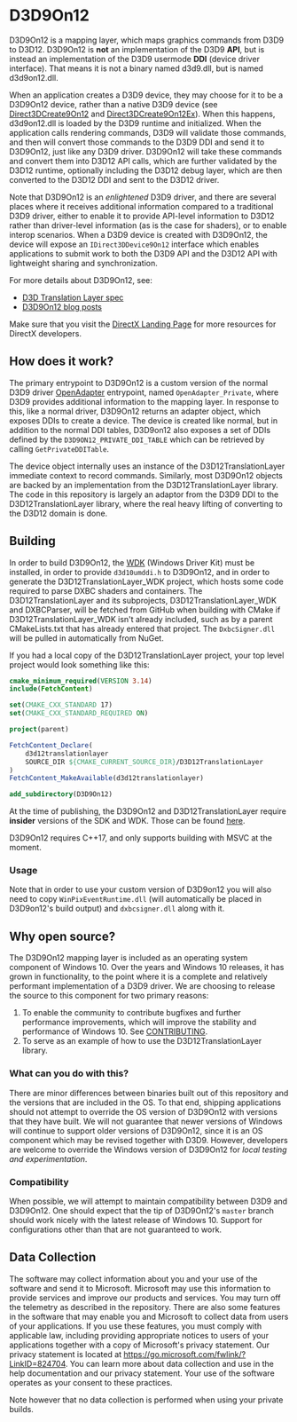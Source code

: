 # D3D9On12

D3D9On12 is a mapping layer, which maps graphics commands from D3D9 to D3D12. D3D9On12 is **not** an implementation of the D3D9 **API**, but is instead an implementation of the D3D9 usermode **DDI** (device driver interface). That means it is not a binary named d3d9.dll, but is named d3d9on12.dll.

When an application creates a D3D9 device, they may choose for it to be a D3D9On12 device, rather than a native D3D9 device (see [Direct3DCreate9On12](https://github.com/microsoft/DirectX-Specs/blob/master/d3d/TranslationLayerResourceInterop.md#function-direct3dcreate9on12) and [Direct3DCreate9On12Ex](https://github.com/microsoft/DirectX-Specs/blob/master/d3d/TranslationLayerResourceInterop.md#function-direct3dcreate9on12ex)). When this happens, d3d9on12.dll is loaded by the D3D9 runtime and initialized. When the application calls rendering commands, D3D9 will validate those commands, and then will convert those commands to the D3D9 DDI and send it to D3D9On12, just like any D3D9 driver. D3D9On12 will take these commands and convert them into D3D12 API calls, which are further validated by the D3D12 runtime, optionally including the D3D12 debug layer, which are then converted to the D3D12 DDI and sent to the D3D12 driver.

Note that D3D9On12 is an *enlightened* D3D9 driver, and there are several places where it receives additional information compared to a traditional D3D9 driver, either to enable it to provide API-level information to D3D12 rather than driver-level information (as is the case for shaders), or to enable interop scenarios. When a D3D9 device is created with D3D9On12, the device will expose an `IDirect3DDevice9On12` interface which enables applications to submit work to both the D3D9 API and the D3D12 API with lightweight sharing and synchronization.

For more details about D3D9On12, see:
* [D3D Translation Layer spec](https://github.com/microsoft/DirectX-Specs/blob/master/d3d/TranslationLayerResourceInterop.md)
* [D3D9On12 blog posts](https://devblogs.microsoft.com/directx/coming-to-directx-12-d3d9on12-and-d3d11on12-resource-interop-apis/)

Make sure that you visit the [DirectX Landing Page](https://devblogs.microsoft.com/directx/landing-page/) for more resources for DirectX developers.

## How does it work?

The primary entrypoint to D3D9On12 is a custom version of the normal D3D9 driver [OpenAdapter](https://docs.microsoft.com/en-us/windows-hardware/drivers/ddi/d3dumddi/nc-d3dumddi-pfnd3dddi_openadapter) entrypoint, named `OpenAdapter_Private`, where D3D9 provides additional information to the mapping layer. In response to this, like a normal driver, D3D9On12 returns an adapter object, which exposes DDIs to create a device. The device is created like normal, but in addition to the normal DDI tables, D3D9on12 also exposes a set of DDIs defined by the `D3D9ON12_PRIVATE_DDI_TABLE` which can be retrieved by calling `GetPrivateDDITable`.

The device object internally uses an instance of the D3D12TranslationLayer immediate context to record commands. Similarly, most D3D9On12 objects are backed by an implementation from the D3D12TranslationLayer library. The code in this repository is largely an adaptor from the D3D9 DDI to the D3D12TranslationLayer library, where the real heavy lifting of converting to the D3D12 domain is done.

## Building

In order to build D3D9On12, the [WDK](https://docs.microsoft.com/en-us/windows-hardware/drivers/download-the-wdk) (Windows Driver Kit) must be installed, in order to provide `d3d10umddi.h` to D3D9On12, and in order to generate the D3D12TranslationLayer_WDK project, which hosts some code required to parse DXBC shaders and containers. The D3D12TranslationLayer and its subprojects, D3D12TranslationLayer_WDK and DXBCParser, will be fetched from GitHub when building with CMake if D3D12TranslationLayer_WDK isn't already included, such as by a parent CMakeLists.txt that has already entered that project. The `DxbcSigner.dll` will be pulled in automatically from NuGet.

If you had a local copy of the D3D12TranslationLayer project, your top level project would look something like this:

```CMake
cmake_minimum_required(VERSION 3.14)
include(FetchContent)

set(CMAKE_CXX_STANDARD 17)
set(CMAKE_CXX_STANDARD_REQUIRED ON)

project(parent)

FetchContent_Declare(
    d3d12translationlayer
    SOURCE_DIR ${CMAKE_CURRENT_SOURCE_DIR}/D3D12TranslationLayer
)
FetchContent_MakeAvailable(d3d12translationlayer)

add_subdirectory(D3D9On12)
```

At the time of publishing, the D3D9On12 and D3D12TranslationLayer require **insider** versions of the SDK and WDK. Those can be found [here](https://www.microsoft.com/en-us/software-download/windowsinsiderpreviewWDK).

D3D9On12 requires C++17, and only supports building with MSVC at the moment.

### Usage
Note that in order to use your custom version of D3D9on12 you will also need to copy `WinPixEventRuntime.dll` (will automatically be placed in D3D9on12's build output) and `dxbcsigner.dll` along with it.

## Why open source?

The D3D9On12 mapping layer is included as an operating system component of Windows 10. Over the years and Windows 10 releases, it has grown in functionality, to the point where it is a complete and relatively performant implementation of a D3D9 driver. We are choosing to release the source to this component for two primary reasons:
1. To enable the community to contribute bugfixes and further performance improvements, which will improve the stability and performance of Windows 10. See [CONTRIBUTING](contributing.md).
2. To serve as an example of how to use the D3D12TranslationLayer library.

### What can you do with this?

There are minor differences between binaries built out of this repository and the versions that are included in the OS. To that end, shipping applications should not attempt to override the OS version of D3D9On12 with versions that they have built. We will not guarantee that newer versions of Windows will continue to support older versions of D3D9On12, since it is an OS component which may be revised together with D3D9. However, developers are welcome to override the Windows version of D3D9On12 for *local testing and experimentation*.

### Compatibility

When possible, we will attempt to maintain compatibility between D3D9 and D3D9On12. One should expect that the tip of D3D9On12's `master` branch should work nicely with the latest release of Windows 10. Support for configurations other than that are not guaranteed to work.

## Data Collection

The software may collect information about you and your use of the software and send it to Microsoft. Microsoft may use this information to provide services and improve our products and services. You may turn off the telemetry as described in the repository. There are also some features in the software that may enable you and Microsoft to collect data from users of your applications. If you use these features, you must comply with applicable law, including providing appropriate notices to users of your applications together with a copy of Microsoft's privacy statement. Our privacy statement is located at https://go.microsoft.com/fwlink/?LinkID=824704. You can learn more about data collection and use in the help documentation and our privacy statement. Your use of the software operates as your consent to these practices.

Note however that no data collection is performed when using your private builds.
